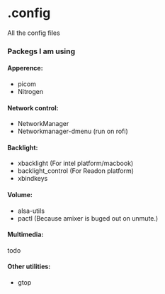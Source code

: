 # .config
All the config files

### Packegs I am using

#### Apperence:
- picom
- Nitrogen

#### Network control:
- NetworkManager
- Networkmanager-dmenu (run on rofi)

#### Backlight:
- xbacklight (For intel platform/macbook)
- backlight_control (For Readon platform)
- xbindkeys

#### Volume:
- alsa-utils
- pactl (Because amixer is buged out on unmute.)

#### Multimedia:
todo

#### Other utilities:
- gtop

